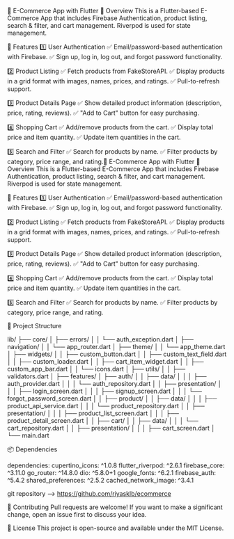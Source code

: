 📱 E-Commerce App with Flutter
🛒 Overview
This is a Flutter-based E-Commerce App that includes Firebase Authentication, product listing, search & filter, and cart management. Riverpod is used for state management.

🚀 Features
1️⃣ User Authentication
✅ Email/password-based authentication with Firebase.
✅ Sign up, log in, log out, and forgot password functionality.

2️⃣ Product Listing
✅ Fetch products from FakeStoreAPI.
✅ Display products in a grid format with images, names, prices, and ratings.
✅ Pull-to-refresh support.

3️⃣ Product Details Page
✅ Show detailed product information (description, price, rating, reviews).
✅ "Add to Cart" button for easy purchasing.

4️⃣ Shopping Cart
✅ Add/remove products from the cart.
✅ Display total price and item quantity.
✅ Update item quantities in the cart.

5️⃣ Search and Filter
✅ Search for products by name.
✅ Filter products by category, price range, and rating.📱 E-Commerce App with Flutter
🛒 Overview
This is a Flutter-based E-Commerce App that includes Firebase Authentication, product listing, search & filter, and cart management. Riverpod is used for state management.

🚀 Features
1️⃣ User Authentication
✅ Email/password-based authentication with Firebase.
✅ Sign up, log in, log out, and forgot password functionality.

2️⃣ Product Listing
✅ Fetch products from FakeStoreAPI.
✅ Display products in a grid format with images, names, prices, and ratings.
✅ Pull-to-refresh support.

3️⃣ Product Details Page
✅ Show detailed product information (description, price, rating, reviews).
✅ "Add to Cart" button for easy purchasing.

4️⃣ Shopping Cart
✅ Add/remove products from the cart.
✅ Display total price and item quantity.
✅ Update item quantities in the cart.

5️⃣ Search and Filter
✅ Search for products by name.
✅ Filter products by category, price range, and rating.

📂 Project Structure


lib/
├── core/
│   ├── errors/
│   │   └── auth_exception.dart
│   ├── navigation/
│   │   └── app_router.dart
│   ├── theme/
│   │   └── app_theme.dart
│   ├── widgets/
│   │   ├── custom_button.dart
│   │   ├── custom_text_field.dart
│   │   ├── custom_loader.dart
│   │   ├── cart_item_widget.dart
│   │   ├── custom_app_bar.dart
│   │   └── icons.dart
│   ├── utils/
│   │   ├── validators.dart
│
├── features/
│   ├── auth/
│   │   ├── data/
│   │   │   ├── auth_provider.dart
│   │   │   └── auth_repository.dart
│   │   ├── presentation/
│   │   │   ├── login_screen.dart
│   │   │   ├── signup_screen.dart
│   │   │   └── forgot_password_screen.dart
│
│   ├── product/
│   │   ├── data/
│   │   │   ├── product_api_service.dart
│   │   │   └── product_repository.dart
│   │   ├── presentation/
│   │   │   ├── product_list_screen.dart
│   │   │   ├── product_detail_screen.dart
│
│   ├── cart/
│   │   ├── data/
│   │   │   └── cart_repository.dart
│   │   ├── presentation/
│   │   │   ├── cart_screen.dart
│
└── main.dart


📦 Dependencies

dependencies:
  cupertino_icons: ^1.0.8
  flutter_riverpod: ^2.6.1
  firebase_core: ^3.11.0
  go_router: ^14.8.0
  dio: ^5.8.0+1
  google_fonts: ^6.2.1
  firebase_auth: ^5.4.2
  shared_preferences: ^2.5.2
  cached_network_image: ^3.4.1


git repository  --> https://github.com/riyasklb/ecommerce

🤝 Contributing
Pull requests are welcome! If you want to make a significant change, open an issue first to discuss your idea.

📜 License
This project is open-source and available under the MIT License.



